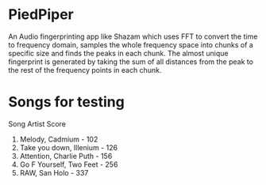 # PiedPiper
An Audio fingerprinting app like Shazam which uses FFT to convert the time to frequency domain, samples the whole frequency space into chunks of a specific size and finds the peaks in each chunk. The almost unique fingerprint is generated by taking the sum of all distances from the peak to the rest of the frequency points in each chunk.

# Songs for testing

   Song    Artist   Score

1. Melody, Cadmium - 102
2. Take you down, Illenium - 126
3. Attention, Charlie Puth - 156
4. Go F Yourself, Two Feet - 256
5. RAW, San Holo - 337

